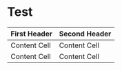 # Test


| First Header  | Second Header |
| ------------- | ------------- |
| Content Cell  | Content Cell  |
| Content Cell  | Content Cell  |
